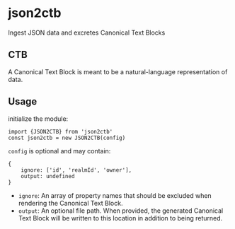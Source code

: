 # json2ctb
Ingest JSON data and excretes Canonical Text Blocks

## CTB

A Canonical Text Block is meant to be a natural-language representation of data.


## Usage

initialize the module:

```
import {JSON2CTB} from 'json2ctb'
const json2ctb = new JSON2CTB(config)
```

`config` is optional and may contain:

```
{
    ignore: ['id', 'realmId', 'owner'],
    output: undefined
}
```

- `ignore`: An array of property names that should be excluded when rendering the Canonical Text Block.
- `output`: An optional file path. When provided, the generated Canonical Text Block will be written to this location in addition to being returned.